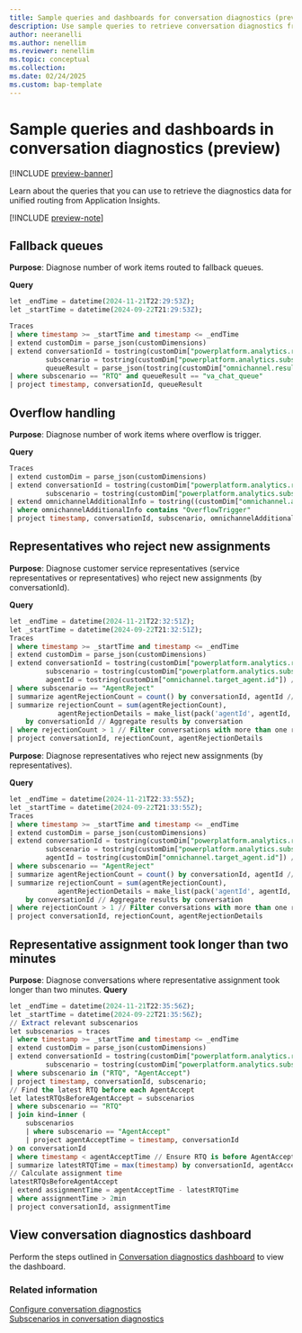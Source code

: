 ```yaml
---
title: Sample queries and dashboards for conversation diagnostics (preview)
description: Use sample queries to retrieve conversation diagnostics from Application Insights.
author: neeranelli
ms.author: nenellim
ms.reviewer: nenellim
ms.topic: conceptual
ms.collection:
ms.date: 02/24/2025
ms.custom: bap-template
---
```


# Sample queries and dashboards in conversation diagnostics (preview)

[!INCLUDE [preview-banner](~/../shared-content/shared/preview-includes/preview-banner.md)]

Learn about the queries that you can use to retrieve the diagnostics data for unified routing from Application Insights.

[!INCLUDE [preview-note](~/../shared-content/shared/preview-includes/preview-note-d365.md)]

## Fallback queues

**Purpose**: Diagnose number of work items routed to fallback queues.

**Query**

```sql
let _endTime = datetime(2024-11-21T22:29:53Z);  
let _startTime = datetime(2024-09-22T21:29:53Z);  

Traces  
| where timestamp >= _startTime and timestamp <= _endTime  
| extend customDim = parse_json(customDimensions)  
| extend conversationId = tostring(customDim["powerplatform.analytics.resource.id"]),   
         subscenario = tostring(customDim["powerplatform.analytics.subscenario"]),  
         queueResult = parse_json(tostring(customDim["omnichannel.result"])).DisplayName  
| where subscenario == "RTQ" and queueResult == "va_chat_queue"   
| project timestamp, conversationId, queueResult  
```

## Overflow handling

**Purpose**: Diagnose number of work items where overflow is trigger.

**Query**

```sql
Traces  
| extend customDim = parse_json(customDimensions)  
| extend conversationId = tostring(customDim["powerplatform.analytics.resource.id"]),  
         subscenario = tostring(customDim["powerplatform.analytics.subscenario"])  
| extend omnichannelAdditionalInfo = tostring((customDim["omnichannel.additional_info"]))  
| where omnichannelAdditionalInfo contains "OverflowTrigger"  
| project timestamp, conversationId, subscenario, omnichannelAdditionalInfo  
```
## Representatives who reject new assignments 
 
**Purpose**: Diagnose customer service representatives (service representatives or representatives) who reject new assignments (by conversationId).

**Query**

```sql
let _endTime = datetime(2024-11-21T22:32:51Z);  
let _startTime = datetime(2024-09-22T21:32:51Z);  
Traces  
| where timestamp >= _startTime and timestamp <= _endTime  
| extend customDim = parse_json(customDimensions)  
| extend conversationId = tostring(customDim["powerplatform.analytics.resource.id"]),   
         subscenario = tostring(customDim["powerplatform.analytics.subscenario"]),  
         agentId = tostring(customDim["omnichannel.target_agent.id"]) // Extract representative ID from custom dimensions  
| where subscenario == "AgentReject"  
| summarize agentRejectionCount = count() by conversationId, agentId // Count rejections per representative per conversation  
| summarize rejectionCount = sum(agentRejectionCount),   
            agentRejectionDetails = make_list(pack('agentId', agentId, 'rejectionCount', agentRejectionCount))   
    by conversationId // Aggregate results by conversation  
| where rejectionCount > 1 // Filter conversations with more than one rejection  
| project conversationId, rejectionCount, agentRejectionDetails  
```

**Purpose**: Diagnose representatives who reject new assignments (by representatives).

**Query**

```sql
let _endTime = datetime(2024-11-21T22:33:55Z);  
let _startTime = datetime(2024-09-22T21:33:55Z);  
Traces  
| where timestamp >= _startTime and timestamp <= _endTime  
| extend customDim = parse_json(customDimensions)  
| extend conversationId = tostring(customDim["powerplatform.analytics.resource.id"]),   
         subscenario = tostring(customDim["powerplatform.analytics.subscenario"]),  
         agentId = tostring(customDim["omnichannel.target_agent.id"]) // Extract representative ID from custom dimensions  
| where subscenario == "AgentReject"  
| summarize agentRejectionCount = count() by conversationId, agentId // Count rejections per representative per conversation  
| summarize rejectionCount = sum(agentRejectionCount),   
            agentRejectionDetails = make_list(pack('agentId', agentId, 'rejectionCount', agentRejectionCount))   
    by conversationId // Aggregate results by conversation  
| where rejectionCount > 1 // Filter conversations with more than one rejection  
| project conversationId, rejectionCount, agentRejectionDetails  
```
## Representative assignment took longer than two minutes

**Purpose**: Diagnose conversations where representative assignment took longer than two minutes.
**Query**

```sql
let _endTime = datetime(2024-11-21T22:35:56Z);  
let _startTime = datetime(2024-09-22T21:35:56Z);  
// Extract relevant subscenarios  
let subscenarios = traces  
| where timestamp >= _startTime and timestamp <= _endTime  
| extend customDim = parse_json(customDimensions)  
| extend conversationId = tostring(customDim["powerplatform.analytics.resource.id"]),  
         subscenario = tostring(customDim["powerplatform.analytics.subscenario"])  
| where subscenario in ("RTQ", "AgentAccept")  
| project timestamp, conversationId, subscenario;  
// Find the latest RTQ before each AgentAccept  
let latestRTQsBeforeAgentAccept = subscenarios  
| where subscenario == "RTQ"  
| join kind=inner (  
    subscenarios  
    | where subscenario == "AgentAccept"  
    | project agentAcceptTime = timestamp, conversationId  
) on conversationId  
| where timestamp < agentAcceptTime // Ensure RTQ is before AgentAccept  
| summarize latestRTQTime = max(timestamp) by conversationId, agentAcceptTime;  
// Calculate assignment time  
latestRTQsBeforeAgentAccept  
| extend assignmentTime = agentAcceptTime - latestRTQTime  
| where assignmentTime > 2min   
| project conversationId, assignmentTime  
```

## View conversation diagnostics dashboard

Perform the steps outlined in [Conversation diagnostics dashboard](https://github.com/microsoft/Dynamics-365-FastTrack-Implementation-Assets/tree/master/Customer%20Service/ComponentLibrary/AppInsights-Telemetry/ConversationDiagnostics) to view the dashboard.


### Related information

[Configure conversation diagnostics](configure-conversation-diagnostics.md)  
[Subscenarios in conversation diagnostics](conversation-diagnostics-subscenarios.md)  